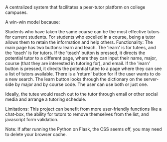 A centralized system that facilitates a peer-tutor platform on college campuses.

A win-win model because:

Students who have taken the same course can be the most effective tutors for current students.
For students who excelled in a course, being a tutor allows them to retain the information and help others.
Functionality: The main page has two buttons: learn and teach. The 'learn' is for tutees, and the 'teach' is for tutors. If the 'teach' button is pressed, it directs the potential tutor to a different page, where they can input their name, major, course (that they are interested in tutoring for), and email. If the 'learn' button is pressed, it directs the potential tutee to a page where they can see a list of tutors available. There is a 'return' button for if the user wants to do a new search. The learn button looks through the dictionary on the server-side by major and by course code. The user can use both or just one.

Ideally, the tutee would reach out to the tutor through email or other social media and arrange a tutoring schedule.

Limitations: This project can benefit from more user-friendly functions like a chat-box, the ability for tutors to remove themselves from the list, and javascript form validation.

Note: If after running the Python on Flask, the CSS seems off, you may need to delete your browser cache.
